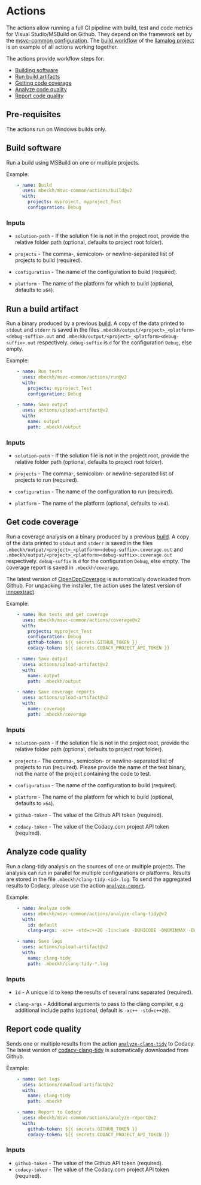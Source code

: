 # Actions
The actions allow running a full CI pipeline with build, test and code metrics for Visual Studio/MSBuild on Github.
They depend on the framework set by the [msvc-common configuration](..).
The [build workflow](../../llamalog/actions?query=workflow%3Abuild) of the [llamalog project](../../llamalog) is an
example of all actions working together.

The actions provide workflow steps for:
- [Building software](#build-software)
- [Run build artifacts](#run-a-build-artifact)
- [Getting code coverage](#get-code-coverage)
- [Analyze code quality](#analyze-code-quality)
- [Report code quality](#report-code-quality)

## Pre-requisites
The actions run on Windows builds only.

## Build software
Run a build using MSBuild on one or multiple projects.

Example:
~~~yml
    - name: Build
      uses: mbeckh/msvc-common/actions/build@v2
      with:
        projects: myproject, myproject_Test
        configuration: Debug
~~~

### Inputs
-   `solution-path` - If the solution file is not in the project root, provide the relative folder path
    (optional, defaults to project root folder).

-   `projects` - The comma-, semicolon- or newline-separated list of projects to build (required).

-   `configuration` - The name of the configuration to build (required).

-   `platform` - The name of the platform for which to build (optional, defaults to `x64`).

## Run a build artifact
Run a binary produced by a previous [build](#build). A copy of the data printed to `stdout` and `stderr` is saved in the
files `.mbeckh/output/<project>_<platform><debug-suffix>.out` and `.mbeckh/output/<project>_<platform><debug-suffix>.out`
respectively. `debug-suffix` is `d` for the configuration `Debug`, else empty.

Example:
~~~yml
    - name: Run tests
      uses: mbeckh/msvc-common/actions/run@v2
      with:
        projects: myproject_Test
        configuration: Debug

    - name: Save output
      uses: actions/upload-artifact@v2
      with:
        name: output
        path: .mbeckh/output
~~~

### Inputs
-   `solution-path` - If the solution file is not in the project root, provide the relative folder path
    (optional, defaults to project root folder).

-   `projects` - The comma-, semicolon- or newline-separated list of projects to run (required).

-   `configuration` - The name of the configuration to run (required).

-   `platform` - The name of the platform (optional, defaults to `x64`).

## Get code coverage
Run a coverage analysis on a binary produced by a previous [build](#build). A copy of the data printed to `stdout` and
`stderr` is saved in the files `.mbeckh/output/<project>_<platform><debug-suffix>.coverage.out` and
`.mbeckh/output/<project>_<platform><debug-suffix>.coverage.out` respectively. `debug-suffix` is `d` for the 
configuration `Debug`, else empty. The coverage report is saved in `.mbeckh/coverage`.

The latest version of [OpenCppCoverage](https://github.com/OpenCppCoverage/OpenCppCoverage) is automatically downloaded
from Github. For unpacking the installer, the action uses the latest version of
[innoextract](https://github.com/dscharrer/innoextract).

Example:
~~~yml
    - name: Run tests and get coverage
      uses: mbeckh/msvc-common/actions/coverage@v2
      with:
        projects: myproject_Test
        configuration: Debug
        github-token: ${{ secrets.GITHUB_TOKEN }}
        codacy-token: ${{ secrets.CODACY_PROJECT_API_TOKEN }}

    - name: Save output
      uses: actions/upload-artifact@v2
      with:
        name: output
        path: .mbeckh/output

    - name: Save coverage reports
      uses: actions/upload-artifact@v2
      with:
        name: coverage
        path: .mbeckh/coverage
~~~

### Inputs
-   `solution-path` - If the solution file is not in the project root, provide the relative folder path
    (optional, defaults to project root folder).

-   `projects` - The comma-, semicolon- or newline-separated list of projects to run (required).
    Please provide the name of the test binary, not the name of the project containing the code to test.

-   `configuration` - The name of the configuration to build (required).

-   `platform` - The name of the platform for which to build (optional, defaults to `x64`).

-   `github-token` - The value of the Github API token (required).

-   `codacy-token` - The value of the Codacy.com project API token (required).

## Analyze code quality
Run a clang-tidy analysis on the sources of one or multiple projects. The analysis can run in parallel for
multiple configurations or platforms. Results are stored in the file `.mbeckh/clang-tidy-<id>.log`.
To send the aggregated results to Codacy, please use the action [`analyze-report`](#report-code-quality).

Example:
~~~yml
    - name: Analyze code
      uses: mbeckh/msvc-common/actions/analyze-clang-tidy@v2
      with:
        id: default
        clang-args: -xc++ -std=c++20 -Iinclude -DUNICODE -DNOMINMAX -DWIN32_LEAN_AND_MEAN

    - name: Save logs
      uses: actions/upload-artifact@v2
      with:
        name: clang-tidy
        path: .mbeckh/clang-tidy-*.log
~~~

### Inputs
-   `id` - A unique id to keep the results of several runs separated (required).

-   `clang-args` - Additional arguments to pass to the clang compiler, e.g. additional include paths
    (optional, default is `-xc++ -std=c++20`).

## Report code quality
Sends one or multiple results from the action [`analyze-clang-tidy`](#analyze-code-quality) to Codacy. The latest 
version of [codacy-clang-tidy](https://github.com/codacy/codacy-clang-tidy) is automatically downloaded from Github.

Example:
~~~yml
    - name: Get logs
      uses: actions/download-artifact@v2
      with:
        name: clang-tidy
        path: .mbeckh

    - name: Report to Codacy
      uses: mbeckh/msvc-common/actions/analyze-report@v2
      with:
        github-token: ${{ secrets.GITHUB_TOKEN }}
        codacy-token: ${{ secrets.CODACY_PROJECT_API_TOKEN }}
~~~

### Inputs
-   `github-token` - The value of the Github API token (required).
-   `codacy-token` - The value of the Codacy.com project API token (required).
